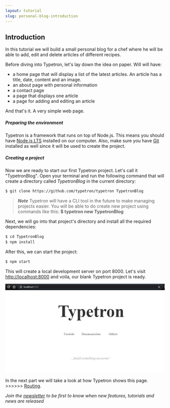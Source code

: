 ```yaml
---
layout: tutorial
slug: personal-blog-introduction
---
```


## Introduction
    
In this tutorial we will build a small personal blog for a chef where he will be able to add, edit and delete articles
of different recipes.

Before diving into Typetron, let's lay down the idea on paper. Will will have:
 - a home page that will display a list of the latest articles. An article has a title, date, content and an image.
 - an about page with personal information
 - a contact page
 - a page that displays one article 
 - a page for adding and editing an article
 
And that's it. A very simple web page.
 
##### Preparing the environment

Typetron is a framework that runs on top of Node.js. This means you should have [Node.js LTS](https://nodejs.org/)
installed on our computer. Also, make sure you have [Git](https://git-scm.com/) installed as well since it will be 
used to create the project. 

##### Creating a project

Now we are ready to start our first Typetron project. Let's call it "TypetronBlog". Open your terminal and run
the following command that will create a directory called _TypetronBlog_ in the current directory:

```bash
$ git clone https://github.com/typetron/typetron TypetronBlog
```
> **_Note_** Typetron will have a CLI tool in the future to make managing projects easier. You will be able to
> do create new project using commands like this: **$ typetron new TypetronBlog** 
 
Next, we will go into that project's directory and install all the required dependencies:
```bash
$ cd TypetronBlog
$ npm install
```

After this, we can start the project:
```bash
$ npm start
```
This will create a local development server on port 8000.
Let's visit [http://localhost:8000](http://localhost:8000) and voila, our blank Typetron project is ready.

<p align="center" class="window">
  <img src="/images/tutorials/blog/new.jpg" />
</p>

In the next part we will take a look at how Typetron shows this page. >>>>>> [Routing](routing).

_Join the [newsletter](/) to be first to know when new features, tutorials and news are released_ 
